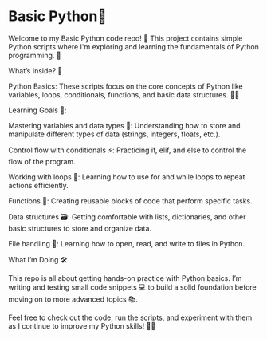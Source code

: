 # Basic Python🐍

Welcome to my Basic Python code repo! 🎉 This project contains simple Python scripts where I'm exploring and learning the fundamentals of Python programming. 🌟

What’s Inside? 📂

Python Basics: These scripts focus on the core concepts of Python like variables, loops, conditionals, functions, and basic data structures. 🧑‍💻

Learning Goals 🎯:

Mastering variables and data types 🔑: Understanding how to store and manipulate different types of data (strings, integers, floats, etc.).

Control flow with conditionals ⚡: Practicing if, elif, and else to control the flow of the program.

Working with loops 🔄: Learning how to use for and while loops to repeat actions efficiently.

Functions 🔧: Creating reusable blocks of code that perform specific tasks.

Data structures 🗃️: Getting comfortable with lists, dictionaries, and other basic structures to store and organize data.

File handling 📂: Learning how to open, read, and write to files in Python.

What I’m Doing 🛠️

This repo is all about getting hands-on practice with Python basics. I’m writing and testing small code snippets 💻 to build a solid foundation before moving on to more advanced topics 📚.

Feel free to check out the code, run the scripts, and experiment with them as I continue to improve my Python skills! 🚀😊

